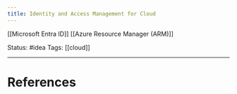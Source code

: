 ```yaml
---
title: Identity and Access Management for Cloud
---
```

[[Microsoft Entra ID]]
[[Azure Resource Manager (ARM)]]

Status: #idea
Tags: [[cloud]]

---
# References